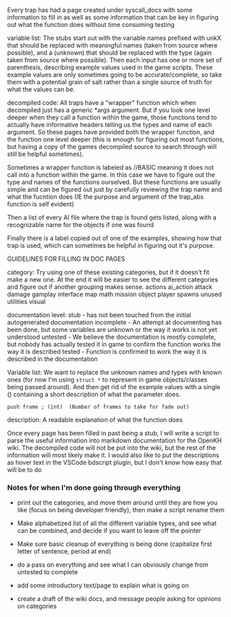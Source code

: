 Every trap has had a page created under syscall_docs with some information to fill in as well as some information that can be key in figuring out what the function does without time consuming testing

variable list: The stubs start out with the variable names prefixed with unkX that should be replaced with meaningful names (taken from source where possible), and a (unknown) that should be replaced with the type (again taken from source where possible). Then each input has one or more set of parenthesis, describing example values used in the game scripts. These example values are only sometimes going to be accurate/complete, so take them with a potential grain of salt rather than a single source of truth for what the values can be.

decompiled code: All traps have a "wrapper" function which when decompiled just has a generic *args argument. But if you look one level deeper when they call a function within the game, those functions tend to actually have informative headers telling us the types and name of each argument. So these pages have provided both the wrapper function, and the function one level deeper (this is enough for figuring out most functions, but having a copy of the games decompiled source to search through will still be helpful sometimes).
    
Sometimes a wrapper function is labeled as //BASIC meaning it does not call into a function within the game. In this case we have to figure out the type and names of the functions ourselved. But these functions are usually simple and can be figured out just by carefully reviewing the trap name and what the fucntion does (IE the purpose and argument of the trap_abs function is self evident)


Then a list of every AI file where the trap is found  gets listed, along with a recognizable name for the objects if one was found

Finally there is a label copied out of one of the examples, showing how that trap is used, which can sometimes be helpful in figuring out it's purpose.



GUIDELINES FOR FILLING IN DOC PAGES

category: Try using one of these existing categories, but if it doesn't fit make a new one. At the end it will be easier to see the different categories and figure out if another grouping makes sense.
actions
ai_action
attack
damage
gamplay
interface
map
math
mission
object
player
spawns
unused
utilities
visual



documentation level:
stub - has not been touched from the initial autogenerated documentation
incomplete - An attempt at documenting has been done, but some variables are unknown or the way it works is not yet understood
untested - We believe the documentation is mostly complete, but nobody has actually tested it in game to confirm the function works the way it is described
tested - Function is confirmed to work the way it is described in the documentation

Variable list: We want to replace the unknown names and types with known ones (for now I'm using `struct *` to represent in game objects/classes being passed around). And then get rid of the example values with a single () containing a short description of what the parameter does.

`push frame ; (int)  (Number of frames to take for fade out)`

description: A readable explanation of what the function does

Once every page has been filled in past being a stub, I will write a script to parse the useful information into markdown documentation for the OpenKH wiki. The decompiled code will not be put into the wiki, but the rest of the information will most likely make it. I would also like to put the descriptions as hover text in the VSCode bdscript plugin, but I don't know how easy that will be to do

### Notes for when I'm done going through everything
- print out the categories, and move them around until they are how you like (focus on being developer friendly), then make a script rename them
- Make alphabetized list of all the different variable types, and see what can be combined, and decide if you want to leave off the pointer
- Make sure basic cleanup of everything is being done (capitalize first letter of sentence, period at end)

- do a pass on everything and see what I can obviously change from untested to complete
- add some introductory text/page to explain what is going on
- create a draft of the wiki docs, and message people asking for opinions on categories
